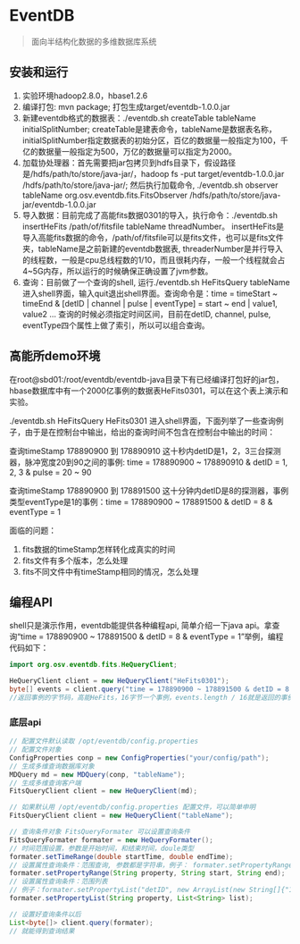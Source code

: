 # EventDB
> 面向半结构化数据的多维数据库系统

## 安装和运行
1. 实验环境hadoop2.8.0，hbase1.2.6
2. 编译打包: mvn package; 打包生成target/eventdb-1.0.0.jar
3. 新建eventdb格式的数据表：./eventdb.sh createTable tableName initialSplitNumber; createTable是建表命令，tableName是数据表名称，initialSplitNumber指定数据表的初始分区，百亿的数据量一般指定为100，千亿的数据量一般指定为500，万亿的数据量可以指定为2000。
4. 加载协处理器：首先需要把jar包拷贝到hdfs目录下，假设路径是/hdfs/path/to/store/java-jar/，hadoop fs -put target/eventdb-1.0.0.jar /hdfs/path/to/store/java-jar/; 然后执行加载命令, ./eventdb.sh observer tableName org.osv.eventdb.fits.FitsObserver /hdfs/path/to/store/java-jar/eventdb-1.0.0.jar
5. 导入数据：目前完成了高能fits数据0301的导入，执行命令：./eventdb.sh insertHeFits /path/of/fitsfile tableName threadNumber。 insertHeFits是导入高能fits数据的命令，/path/of/fitsfile可以是fits文件，也可以是fits文件夹，tableName是之前新建的eventdb数据表, threaderNumber是并行导入的线程数，一般是cpu总线程数的1/10，而且很耗内存，一般一个线程就会占4~5G内存，所以运行的时候确保正确设置了jvm参数。
6. 查询：目前做了一个查询的shell, 运行./eventdb.sh HeFitsQuery tableName进入shell界面，输入quit退出shell界面。查询命令是：time = timeStart ~ timeEnd & [detID | channel | pulse | eventType] = start ~ end | value1, value2 ... 查询的时候必须指定时间区间，目前在detID, channel, pulse, eventType四个属性上做了索引，所以可以组合查询。

## 高能所demo环境
在root@sbd01:/root/eventdb/eventdb-java目录下有已经编译打包好的jar包，hbase数据库中有一个2000亿事例的数据表HeFits0301，可以在这个表上演示和实验。

./eventdb.sh HeFitsQuery HeFits0301 进入shell界面，下面列举了一些查询例子，由于是在控制台中输出，给出的查询时间不包含在控制台中输出的时间：

查询timeStamp 178890900 到 178890910 这十秒内detID是1，2，3三台探测器，脉冲宽度20到90之间的事例: time = 178890900 ~ 178890910 & detID = 1, 2, 3 & pulse = 20 ~ 90

查询timeStamp 178890900 到 178891500 这十分钟内detID是8的探测器，事例类型eventType是1的事例：time = 178890900 ~ 178891500 & detID = 8 & eventType = 1

面临的问题：
1. fits数据的timeStamp怎样转化成真实的时间
2. fits文件有多个版本，怎么处理
3. fits不同文件中有timeStamp相同的情况，怎么处理

## 编程API
shell只是演示作用，eventdb能提供各种编程api, 简单介绍一下java api。拿查询“time = 178890900 ~ 178891500 & detID = 8 & eventType = 1”举例，编程代码如下：
```java
import org.osv.eventdb.fits.HeQueryClient;

HeQueryClient client = new HeQueryClient("HeFits0301");
byte[] events = client.query("time = 178890900 ~ 178891500 & detID = 8 & eventType = 1");
//返回事例的字节码，高能HeFits，16字节一个事例，events.length / 16就是返回的事例数。
```

### 底层api
```java
// 配置文件默认读取 /opt/eventdb/config.properties
// 配置文件对象
ConfigProperties conp = new ConfigProperties("your/config/path");
// 生成多维查询数据库对象
MDQuery md = new MDQuery(conp, "tableName");
// 生成多维查询客户端
FitsQueryClient client = new HeQueryClient(md);

// 如果默认用 /opt/eventdb/config.properties 配置文件，可以简单申明
FitsQueryClient client = new HeQueryClient("tableName");

// 查询条件对象 FitsQueryFormater 可以设置查询条件
FitsQueryFormater formater = new HeQueryFormater();
// 时间范围设置，参数是开始时间，和结束时间，doule类型
formater.setTimeRange(double startTime, double endTime);
// 设置属性查询条件：范围查询, 参数都是字符串，例子： formater.setPropertyRange("detID", "2", "13")
formater.setPropertyRange(String property, String start, String end);
// 设置属性查询条件：范围列表
// 例子：formater.setPropertyList("detID", new ArrayList(new String[]{"1", "2", "7"}))
formater.setPropertyList(String property, List<String> list);

// 设置好查询条件以后
List<byte[]> client.query(formater);
// 就能得到查询结果
```



